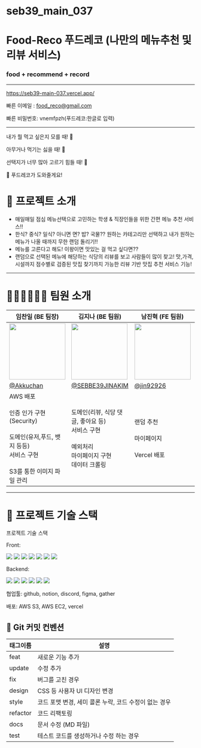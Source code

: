 # seb39_main_037

# Food-Reco 푸드레코 (나만의 메뉴추천 및 리뷰 서비스)
### food + recommend + record

---
https://seb39-main-037.vercel.app/

빠른 이메일 : food_reco@gmail.com

빠른 비밀번호: vnemfpzh(푸드레코:한글로 입력)

---

내가 뭘 먹고 싶은지 모를 때! 🤔 

아무거나 먹기는 싫을 때! 🤨

선택지가 너무 많아 고르기 힘들 때! 🤕 

🍱 푸드레코가 도와줄게요!

# 🍲 프로젝트 소개
-   매일매일 점심 메뉴선택으로 고민하는 학생 & 직장인들을 위한 간편 메뉴 추천 서비스!!
-   한식? 중식? 일식? 아니면 면? 밥? 국물?? 원하는 카테고리만 선택하고 내가 원하는 메뉴가 나올 때까지 무한 랜덤 돌리기!!
-   메뉴를 고른다고 해도! 이왕이면 맛있는 걸 먹고 싶다면??
-   랜덤으로 선택된 메뉴에 해당하는 식당의 리뷰를 보고 사람들이 많이 찾고! 맛,가격,시설까지 점수별로 검증된 맛집 찾기까지 가능한 리뷰 기반 맛집 추천 서비스 기능!

---


# 👩🏻‍💻🧑🏻‍💻 팀원 소개

| 임찬일 (BE 팀장) | 김지나 (BE 팀원) | 남진혁 (FE 팀원)| 박지영 (FE 팀원)|
| - | - | - | - |
|<img src="https://user-images.githubusercontent.com/53474999/194480631-20650de9-d03d-4575-9632-e613ec856a44.png" width=150>|<img src="https://user-images.githubusercontent.com/53474999/194480606-05bbeda2-bae8-4b9e-ba39-641beb4cc0d3.png" width=150>|<img src="https://user-images.githubusercontent.com/53474999/194480619-1c4f77ba-fa8b-42d2-8278-11df1e51005c.png" width=150 >|<img src="https://user-images.githubusercontent.com/53474999/194480639-122fa44f-add1-48d4-95ca-159580998cf1.png" width=150>|
|[@Akkuchan](https://github.com/Akkuchan)|[@SEBBE39JINAKIM](https://github.com/SEBBE39JINAKIM)|[@jin92926](https://github.com/jin92926)|[@JIYEONGSTAR](https://github.com/JIYEONGSTAR)|
|AWS 배포 <br/><br/>인증 인가 구현(Security)<br/><br/>도메인(유저,푸드, 뱃지 등등)<br/>서비스 구현<br/><br/>S3를 통한 이미지 파일 관리|도메인(리뷰, 식당 댓글, 좋아요 등)<br/>서비스 구현<br/><br/>예외처리<br/>마이페이지 구현<br/>데이터 크롤링|랜덤 추천<br/><br/>마이페이지<br/><br/>Vercel 배포|Api 모듈화<br/><br/>로그인, 회원가입<br/><br/>카카오 지도 web api<br/><br/>리뷰, 리뷰작성, 댓글<br/><br/>페이지네이션|


---

# 💪 프로젝트 기술 스택

프로젝트 기술 스택

Front: 

<img src="https://img.shields.io/badge/typeScript-3178C6?style=for-the-badge&logo=typeScript&logoColor=white"> <img src="https://img.shields.io/badge/recoil-f26b00?style=for-the-badge&logo=recoil&logoColor=white"> <img src="https://img.shields.io/badge/styledcomponents-DB7093?style=for-the-badge&logo=styledcomponents&logoColor=white"> <img src="https://img.shields.io/badge/eslint-4B32C3?style=for-the-badge&logo=eslint&logoColor=white"> <img src="https://img.shields.io/badge/prettier-F7B93E?style=for-the-badge&logo=prettier&logoColor=white"> <img src="https://img.shields.io/badge/materialui-007FFF?style=for-the-badge&logo=materialui&logoColor=white"> <img src="https://img.shields.io/badge/toastui-485AE2?style=for-the-badge&logo=toastui&logoColor=white">



Backend:

<img src="https://img.shields.io/badge/spring-6DB33F?style=for-the-badge&logo=spring&logoColor=white"> <img src="https://img.shields.io/badge/springsecurity-6DB33F?style=for-the-badge&logo=springsecurity&logoColor=white"> <img src="https://img.shields.io/badge/springboot-236DB33F?style=for-the-badge&logo=springboot&logoColor=white"> <img src="https://img.shields.io/badge/amazonaws-232F3E?style=for-the-badge&logo=amazonaws&logoColor=white" > <img src="https://img.shields.io/badge/mysql-4479A1?style=for-the-badge&logo=mysql&logoColor=white"> <img src="https://img.shields.io/badge/nginx-009639?style=for-the-badge&logo=nginx&logoColor=white">

협업툴: github, notion, discord, figma, gather

배포: AWS S3, AWS EC2, vercel


## 💪 Git 커밋 컨벤션

| 태그이름 | 설명 |
| - | - |
| feat | 새로운 기능 추가 |
| update | 수정 추가 |
| fix | 버그를 고친 경우 |
| design | CSS 등 사용자 UI 디자인 변경 |
| style | 코드 포맷 변경, 세미 콜론 누락, 코드 수정이 없는 경우 |
| refactor | 코드 리팩토링 |
| docs | 문서 수정 (MD 파일) |
| test | 테스트 코드를 생성하거나 수정 하는 경우 |


